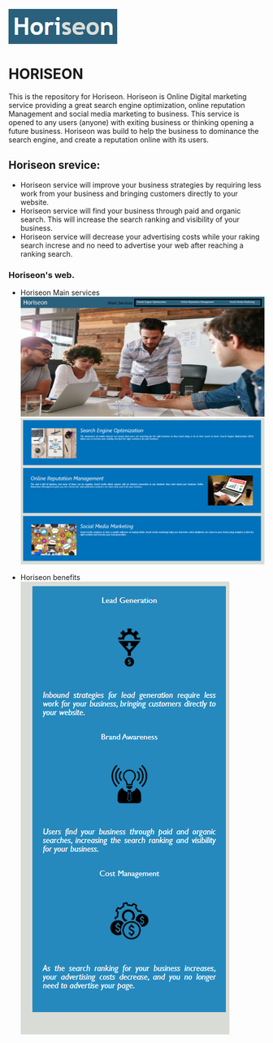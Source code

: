 ![Horiseon](https://github.com/Koffidanh/Horiseon/blob/main/assets/images/logos.png)
# HORISEON  
This is the repository for Horiseon. Horiseon is Online Digital marketing service providing a great search engine optimization, online reputation Management and social media marketing to business. This service is opened to any users (anyone) with exiting business or thinking opening a future business.
Horiseon was build to help the business to dominance the search engine, and create a reputation online with its users.
## Horiseon srevice:
 * Horiseon service will improve your business strategies by requiring less work from your business and bringing customers directly to your website.
 * Horiseon service will find your business through paid and organic search. This will increase the search ranking and visibility of your business.
 * Horiseon service will decrease your advertising costs while your raking search increse and no need to advertise your web after reaching a ranking search.

### Horiseon's web.
* Horiseon Main services
![Horiseon](https://github.com/Koffidanh/Horiseon/blob/main/assets/images/horiseonmain.png)
![Horiseon](https://github.com/Koffidanh/Horiseon/blob/main/assets/images/services.png)

* Horiseon benefits
![Horiseon](https://github.com/Koffidanh/Horiseon/blob/main/assets/images/benefits.png)